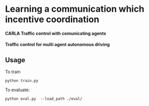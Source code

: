 # Learning a communication which incentive coordination

#### CARLA Traffic control with comunicating agents
#### Traffic control for multi agent autonomous driving

## Usage
To train 

```
python train.py
```

To evaluate:
```
python eval.py  --load_path ./eval/
```